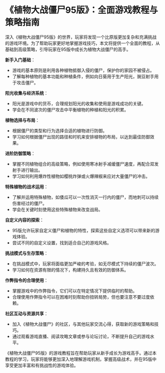 # 《植物大战僵尸95版》：全面游戏教程与策略指南

深入《植物大战僵尸95版》的世界，玩家将发现一个比原版更加复杂和充满挑战的游戏环境。为了帮助玩家更好地掌握游戏技巧，本文将提供一个全面的教程，从基础到高级策略，引导玩家在95版中成长为植物大战僵尸的高手。

**新手入门基础**：
- 游戏的基本原则是利用各种植物抵御入侵的僵尸，保护你的家园不被侵占。
- 了解每种植物的基本功能和种植条件，例如向日葵用于生产阳光，豌豆射手用于攻击僵尸。

**阳光收集与经济系统**：
- 阳光是游戏中的货币，合理规划阳光的收集和使用是游戏成功的关键。
- 学会在不同波次的僵尸攻击中平衡植物的种植和阳光的积累。

**植物选择与布局**：
- 根据僵尸的类型和行为选择合适的植物进行防御。
- 学习如何根据僵尸出现的路径和时机来安排植物的布局，以达到最佳防御效果。

**进阶防御策略**：
- 掌握不同植物组合的高级策略，例如使用寒冰射手减缓僵尸速度，再配合双发射手进行输出。
- 学习如何利用爆炸性植物如樱桃炸弹或火爆辣椒来应对大量僵尸的冲击。

**特殊植物的战术运用**：
- 了解并运用特殊植物，如倭瓜可以一次性消灭一行内的僵尸，而地刺可以持续伤害经过的僵尸。
- 学会在关键时刻使用这些特殊植物来改变战局。

**自定义内容的探索**：
- 95版允许玩家自定义僵尸和植物的特性，探索这些自定义选项可以带来新的游戏体验。
- 尝试不同的自定义设置，找到适合自己的游戏风格。

**挑战模式与生存策略**：
- 在挑战模式中，玩家将面临更加严峻的考验，如无尽模式下持续的僵尸波次。
- 学习如何在资源有限的情况下，构建持久且有效的防御体系。

**作弊指令的合理使用**：
- 掌握游戏中的作弊指令，它们可以在特定情况下提供临时的帮助。
- 合理使用作弊指令可以在困难时刻帮助你扭转局势，但也要注意不要过度依赖。

**社区互动与资源共享**：
- 加入《植物大战僵尸》的社区，与其他玩家交流心得，获取新的游戏策略和技巧。
- 通过观看游戏直播、阅读攻略文章或参与论坛讨论，不断提升自己的游戏水平。

《植物大战僵尸95版》的游戏教程旨在帮助玩家从新手成长为游戏高手。通过本教程的学习，玩家将能够更加深入地理解游戏机制，掌握高级战术，并在95版中享受更加丰富和有挑战性的游戏体验。